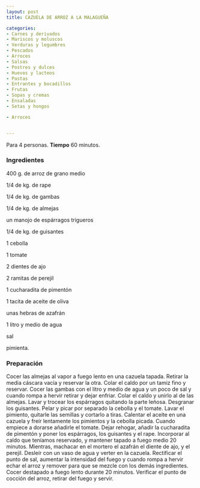 ```yaml
---
layout: post
title: CAZUELA DE ARROZ A LA MALAGUEÑA

categories:
- Carnes y derivados
- Mariscos y moluscos
- Verduras y legumbres
- Pescados
- Arroces
- Salsas
- Postres y dulces
- Huevos y lacteos
- Pastas
- Entrantes y bocadillos
- Frutas
- Sopas y cremas
- Ensaladas
- Setas y hongos

- Arroces


---
```


Para 4 personas.
<b>Tiempo</b> 60 minutos.

<h3>Ingredientes</h3>

400 g. de arroz de grano medio

1/4 de kg. de rape

1/4 de kg. de gambas

1/4 de kg. de almejas

un manojo de espárragos trigueros

1/4 de kg. de guisantes

1 cebolla

1 tomate

2 dientes de ajo

2 ramitas de perejil

1 cucharadita de pimentón

1 tacita de aceite de oliva

unas hebras de azafrán

1 litro y medio de agua

sal

pimienta.

<h3>Preparación</h3>

Cocer las almejas al vapor a fuego lento en una cazuela tapada. Retirar la media cáscara vacía y reservar la otra. Colar el caldo por un tamiz fino y reservar. Cocer las gambas con el litro y medio de agua y un poco de sal y cuando rompa a hervir retirar y dejar enfriar. Colar el caldo y unirlo al de las almejas. Lavar y trocear los espárragos quitando la parte leñosa. Desgranar los guisantes. Pelar y picar por separado la cebolla y el tomate. Lavar el pimiento, quitarle las semillas y cortarlo a tiras. Calentar el aceite en una cazuela y freír lentamente los pimientos y la cebolla picada. Cuando empiece a dorarse añadirle el tomate. Dejar rehogar, añadir la cucharadita de pimentón y poner los espárragos, los guisantes y el rape. Incorporar al caldo que teníamos reservado, y mantener tapado a fuego medio 20 minutos. Mientras, machacar en el mortero el azafrán el diente de ajo, y el perejil. Desleír con un vaso de agua y verter en la cazuela. Rectificar el punto de sal, aumentar la intensidad del fuego y cuando rompa a hervir echar el arroz y remover para que se mezcle con los demás ingredientes. Cocer destapado a fuego lento durante 20 minutos. Verificar el punto de cocción del arroz, retirar del fuego y servir.

